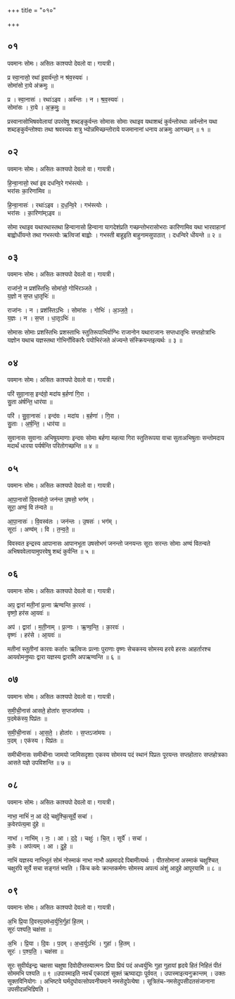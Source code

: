+++
title = "०१०"

+++


## ०१
पवमानः सोमः। असितः काश्यपो देवलो वा। गायत्री।

प्र स्वा॒नासो॒ रथा॑ इ॒वार्व॑न्तो॒ न श्र॑व॒स्यवः॑ ।  
सोमा॑सो रा॒ये अ॑क्रमुः ॥

प्र । स्वा॒नासः॑ । रथाः॑ऽइव । अर्व॑न्तः । न । श्र॒व॒स्यवः॑ ।  
सोमा॑सः । रा॒ये । अ॒क्र॒मुः॒ ॥

प्रस्वानासोभिषववेलायां उपरवेषु शब्दङ्कुर्वन्तः सोमासः सोमाः रथाइव यथाशब्दं कुर्वन्तोरथाः अर्वन्तोन यथा शब्दङ्कुर्वन्तोश्वाः तथा श्रवस्यवः शत्रु भ्योन्नमिच्छन्तोराये यजमानानां धनाय अक्रमुः आगच्छन् ॥ १ ॥

## ०२
पवमानः सोमः। असितः काश्यपो देवलो वा। गायत्री।

हि॒न्वा॒नासो॒ रथा॑ इव दधन्वि॒रे गभ॑स्त्योः ।  
भरा॑सः का॒रिणा॑मिव ॥

हि॒न्वा॒नासः॑ । रथाः॑ऽइव । द॒ध॒न्वि॒रे । गभ॑स्त्योः ।  
भरा॑सः । का॒रिणा॑म्ऽइव ॥

सोमा रथाइव यथारथास्तथा हिन्वानासो हिन्वाना यागदेशंप्रति गच्छन्तोभरासोभराः कारिणामिव यथा भारवाहानां बाह्वोर्धीयन्ते तथा गभस्त्योः ऋत्विजां बाह्वोः । गभस्ती बाहूइति बाहुनामसुपाठात् । दधन्विरे धीयन्ते ॥ २ ॥

## ०३
पवमानः सोमः। असितः काश्यपो देवलो वा। गायत्री।

राजा॑नो॒ न प्रश॑स्तिभिः॒ सोमा॑सो॒ गोभि॑रञ्जते ।  
य॒ज्ञो न स॒प्त धा॒तृभिः॑ ॥

राजा॑नः । न । प्रश॑स्तिऽभिः । सोमा॑सः । गोभिः॑ । अ॒ञ्ज॒ते॒ ।  
य॒ज्ञः । न । स॒प्त । धा॒तृऽभिः॑ ॥

सोमासः सोमाः प्रशस्तिभिः प्रशस्ताभिः स्तुतिरूपाभिर्वाग्भिः राजानोन यथाराजानः सप्तधातृभिः सप्तहोत्राभिः यज्ञोन यथाच यज्ञस्तथा गोभिर्गोविकारैः पयोभिरंजते अंज्यन्ते संस्क्रियन्तइत्यर्थः ॥ ३ ॥

## ०४
पवमानः सोमः। असितः काश्यपो देवलो वा। गायत्री।

परि॑ सुवा॒नास॒ इन्द॑वो॒ मदा॑य ब॒र्हणा॑ गि॒रा ।  
सु॒ता अ॑र्षन्ति॒ धार॑या ॥

परि॑ । सु॒वा॒नासः॑ । इन्द॑वः । मदा॑य । ब॒र्हणा॑ । गि॒रा ।  
सु॒ताः । अ॒र्ष॒न्ति॒ । धार॑या ॥

सुवानासः सुवानाः अभिषूयमाणाः इन्दवः सोमाः बर्हणा महत्या गिरा स्तुतिरूपया वाचा सुताअभिषुताः सन्तोमदाय मदार्थं धारया पर्यर्षन्ति परितोगच्छन्ति ॥ ४ ॥

## ०५
पवमानः सोमः। असितः काश्यपो देवलो वा। गायत्री।

आ॒पा॒नासो॑ वि॒वस्व॑तो॒ जन॑न्त उ॒षसो॒ भग॑म् ।  
सूरा॒ अण्वं॒ वि त॑न्वते ॥

आ॒पा॒नासः॑ । वि॒वस्व॑तः । जन॑न्तः । उ॒षसः॑ । भग॑म् ।  
सूराः॑ । अण्व॑म् । वि । त॒न्व॒ते॒ ॥

विवस्वत इन्द्रस्य आपानासः आपानभूता उषसोभगं जनन्तो जनयन्तः सूराः सरन्तः सोमाः अण्वं वितन्वते अभिषववेलायामुपरवेषु शब्दं कुर्वन्ति ॥ ५ ॥

## ०६
पवमानः सोमः। असितः काश्यपो देवलो वा। गायत्री।

अप॒ द्वारा॑ मती॒नां प्र॒त्ना ऋ॑ण्वन्ति का॒रवः॑ ।  
वृष्णो॒ हर॑स आ॒यवः॑ ॥

अप॑ । द्वारा॑ । म॒ती॒नाम् । प्र॒त्नाः । ऋ॒ण्व॒न्ति॒ । का॒रवः॑ ।  
वृष्णः॑ । हर॑से । आ॒यवः॑ ॥

मतीनां स्तुतीनां कारवः कर्तारः ऋत्विजः प्रत्नाः पुराणाः वृष्णः सेचकस्य सोमस्य हरये हरसः आहर्तारश्च आयवोमनुष्याः द्वारा यज्ञस्य द्वाराणि अपऋण्वन्ति ॥ ६ ॥

## ०७
पवमानः सोमः। असितः काश्यपो देवलो वा। गायत्री।

स॒मी॒ची॒नास॑ आसते॒ होता॑रः स॒प्तजा॑मयः ।  
प॒दमेक॑स्य॒ पिप्र॑तः ॥

स॒मी॒ची॒नासः॑ । आ॒स॒ते॒ । होता॑रः । स॒प्तऽजा॑मयः ।  
प॒दम् । एक॑स्य । पिप्र॑तः ॥

समीचीनासः समीचीनाः जामयो जामिसदृशाः एकस्य सोमस्य पदं स्थानं पिप्रतः पूरयन्तः सप्तहोतारः सप्तहोत्रकाः आसते यज्ञे उपविशन्ति ॥ ७ ॥

## ०८
पवमानः सोमः। असितः काश्यपो देवलो वा। गायत्री।

नाभा॒ नाभिं॑ न॒ आ द॑दे॒ चक्षु॑श्चि॒त्सूर्ये॒ सचा॑ ।  
क॒वेरप॑त्य॒मा दु॑हे ॥

नाभा॑ । नाभि॑म् । नः॒ । आ । द॒दे॒ । चक्षुः॑ । चि॒त् । सूर्ये॑ । सचा॑ ।  
क॒वेः । अप॑त्यम् । आ । दु॒हे॒ ॥

नाभिं यज्ञस्य नाभिभूतं सोमं नोस्माकं नाभा नाभौ अहमाददे पिबामीत्यर्थः । पीतसोमानां अस्माकं चक्षुश्चित् चक्षुरपि सूर्ये सचा सङ्गतं भवति । किंच कवेः क्रान्तकर्मणः सोमस्य अपत्यं अंशुं आदुहे आपूरयामि ॥ ८ ॥

## ०९
पवमानः सोमः। असितः काश्यपो देवलो वा। गायत्री।

अ॒भि प्रि॒या दि॒वस्प॒दम॑ध्व॒र्युभि॒र्गुहा॑ हि॒तम् ।  
सूरः॑ पश्यति॒ चक्ष॑सा ॥

अ॒भि । प्रि॒या । दि॒वः । प॒दम् । अ॒ध्व॒र्युऽभिः॑ । गुहा॑ । हि॒तम् ।  
सूरः॑ । प॒श्य॒ति॒ । चक्ष॑सा ॥

सूरः सुवीर्यइन्द्रः चक्षसा चक्षुषा दिवोदीप्तस्यात्मनः प्रिया प्रियं पदं अध्वर्युभिः गुहा गुहायां हृदये हितं निहितं पीतं सोममभि पश्यति ॥ ९ ॥उपास्माइति नवर्चं एकादशं सूक्तं ऋष्याद्याः पूर्ववत् । उपास्माइत्यनुक्रान्तम् । उक्तः सूक्तविनियोगः । अभिष्टवे घर्मदुघोवत्सोपवनीयमाने नमसेदुपेत्येषा । सूत्रितंच-नमसेदुपसीदतसंजानाना उपसीदन्नभिज्ञ्विति ।
